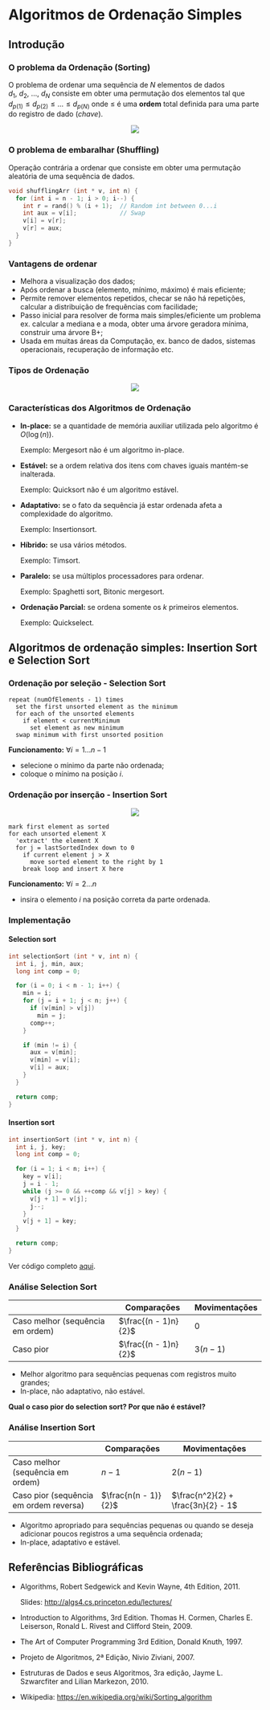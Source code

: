 # Algoritmos de Ordenação Simples

## Introdução

### O problema da Ordenação (Sorting)

O problema de ordenar uma sequência de $N$ elementos de dados
$d_1,\ d_2,\ \dots,\ d_N$ consiste em obter uma permutação dos elementos
tal que $d_{p(1)} \leq d_{p(2)} \leq \dots \leq d_{p(N)}$ onde $\leq$ é uma
**ordem** total definida para uma parte do registro de dado (*chave*).

<p align="center">
  <img src="img/img1.png">
</p>

### O problema de embaralhar (Shuffling)

Operação contrária a ordenar que consiste em obter uma permutação
aleatória de uma sequência de dados.

```c
void shufflingArr (int * v, int n) {
  for (int i = n - 1; i > 0; i--) {
    int r = rand() % (i + 1);  // Random int between 0...i
    int aux = v[i];            // Swap
    v[i] = v[r];
    v[r] = aux;
  }
}
```

### Vantagens de ordenar

- Melhora a visualização dos dados;
- Após ordenar a busca (elemento, mínimo, máximo) é mais eficiente;
- Permite remover elementos repetidos, checar se não há repetições,
calcular a distribuição de frequências com facilidade;
- Passo inicial para resolver de forma mais simples/eficiente um problema
ex. calcular a mediana e a moda, obter uma árvore geradora mínima,
construir uma árvore B+;
- Usada em muitas áreas da Computação, ex. banco de dados, sistemas
operacionais, recuperação de informação etc.

### Tipos de Ordenação

<p align="center">
  <img src="img/img2.png">
</p>

### Características dos Algoritmos de Ordenação

- **In-place:** se a quantidade de memória auxiliar utilizada
pelo algoritmo é $O(\log(n))$.

  Exemplo: Mergesort não é um algoritmo in-place.
- **Estável:** se a ordem relativa dos itens com chaves iguais
mantém-se inalterada.

  Exemplo: Quicksort não é um algoritmo estável.
- **Adaptativo:** se o fato da sequência já estar ordenada
afeta a complexidade do algoritmo.

  Exemplo: Insertionsort.
- **Híbrido:** se usa vários métodos.

  Exemplo: Timsort.
- **Paralelo:** se usa múltiplos processadores para ordenar.

  Exemplo: Spaghetti sort, Bitonic mergesort.
- **Ordenação Parcial:** se ordena somente os $k$ primeiros elementos.

  Exemplo: Quickselect.

## Algoritmos de ordenação simples: Insertion Sort e Selection Sort

### Ordenação por seleção - Selection Sort

    repeat (numOfElements - 1) times
      set the first unsorted element as the minimum
      for each of the unsorted elements
        if element < currentMinimum
          set element as new minimum
      swap minimum with first unsorted position

**Funcionamento:** $\forall i = 1 \dots n - 1$

- selecione o mínimo da parte não ordenada;
- coloque o mínimo na posição $i$.

### Ordenação por inserção - Insertion Sort

<p align="center">
  <img src="img/img4.png">
</p>

    mark first element as sorted
    for each unsorted element X
      'extract' the element X
      for j = lastSortedIndex down to 0
        if current element j > X
          move sorted element to the right by 1
        break loop and insert X here

**Funcionamento:** $\forall i = 2 \dots n$

- insira o elemento $i$ na posição correta da parte ordenada.

### Implementação

#### Selection sort

```c
int selectionSort (int * v, int n) {
  int i, j, min, aux;
  long int comp = 0;

  for (i = 0; i < n - 1; i++) {
    min = i;
    for (j = i + 1; j < n; j++) {
      if (v[min] > v[j])
        min = j;
      comp++;
    }

    if (min != i) {
      aux = v[min];
      v[min] = v[i];
      v[i] = aux;
    }
  }

  return comp;
}
```

#### Insertion sort

```c
int insertionSort (int * v, int n) {
  int i, j, key;
  long int comp = 0;

  for (i = 1; i < n; i++) {
    key = v[i];
    j = i - 1;
    while (j >= 0 && ++comp && v[j] > key) {
      v[j + 1] = v[j];
      j--;
    }
    v[j + 1] = key;
  }

  return comp;
}
```

Ver código completo [aqui](basic-sorting.c).

### Análise Selection Sort

|                                  | Comparações          | Movimentações |
| -------------------------------- | -------------------- | ------------- |
| Caso melhor (sequência em ordem) | $\frac{(n - 1)n}{2}$ | $0$           |
| Caso pior                        | $\frac{(n - 1)n}{2}$ | $3(n - 1)$    |

- Melhor algoritmo para sequências pequenas com registros muito grandes;
- In-place, não adaptativo, não estável.

**Qual o caso pior do selection sort? Por que não é estável?**

### Análise Insertion Sort

|                                        | Comparações          | Movimentações |
| -------------------------------------- | -------------------- | ----------------------- |
| Caso melhor (sequência em ordem)       | $n - 1$              | $2(n - 1)$                         |
| Caso pior (sequência em ordem reversa) | $\frac{n(n - 1)}{2}$ | $\frac{n^2}{2} + \frac{3n}{2} - 1$ |

- Algoritmo apropriado para sequências pequenas ou quando se deseja
adicionar poucos registros a uma sequência ordenada;
- In-place, adaptativo e estável.

## Referências Bibliográficas

- Algorithms, Robert Sedgewick and Kevin Wayne, 4th Edition, 2011.

  Slides: http://algs4.cs.princeton.edu/lectures/
- Introduction to Algorithms, 3rd Edition. Thomas H. Cormen, Charles E. 
Leiserson, Ronald L. Rivest and Clifford Stein, 2009.
- The Art of Computer Programming 3rd Edition, Donald Knuth, 1997.
- Projeto de Algoritmos, 2ª Edição, Nivio Ziviani, 2007.
- Estruturas de Dados e seus Algoritmos, 3ra edição, Jayme L.
Szwarcfiter and Lilian Markezon, 2010.
- Wikipedia: https://en.wikipedia.org/wiki/Sorting_algorithm